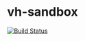 # vh-sandbox

[![Build Status](https://travis-ci.org/AdamCarroll/vh-sandbox.svg?branch=travis-jdk9-test)](https://travis-ci.org/AdamCarroll/vh-sandbox)
